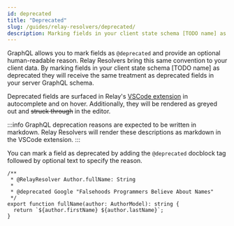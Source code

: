 ```yaml
---
id: deprecated
title: "Deprecated"
slug: /guides/relay-resolvers/deprecated/
description: Marking fields in your client state schema [TODO name] as @deprecated
---
```


GraphQL allows you to mark fields as `@deprecated` and provide an optional human-readable reason. Relay Resolvers bring this same convention to your client data. By marking fields in your client state schema [TODO name] as deprecated they will receive the same treatment as deprecated fields in your server GraphQL schema.

Deprecated fields are surfaced in Relay's [VSCode extension](https://relay.dev/docs/editor-support/) in autocomplete and on hover. Additionally, they will be rendered as greyed out and ~~struck through~~ in the editor.

:::info
GraphQL deprecation reasons are expected to be written in markdown. Relay Resolvers will render these descriptions as markdown in the VSCode extension.
:::

You can mark a field as deprecated by adding the `@deprecated` docblock tag followed by optional text to specify the reason.

```tsx
/**
 * @RelayResolver Author.fullName: String
 * 
 * @deprecated Google "Falsehoods Programmers Believe About Names"
 */
export function fullName(author: AuthorModel): string {
  return `${author.firstName} ${author.lastName}`;
}
```